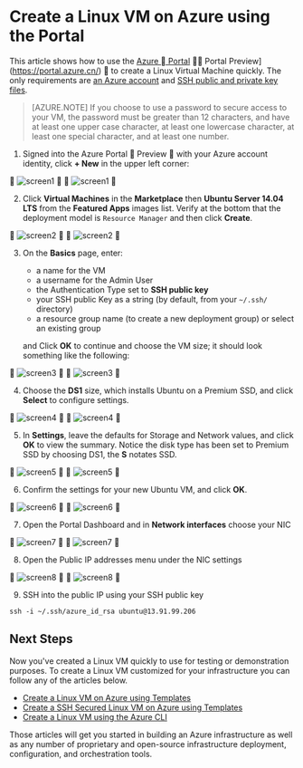 <properties
    pageTitle="Create a Linux VM using the Azure Portal | Azure"
    description="Create a Linux VM using the Azure Portal."
    services="virtual-machines-linux"
    documentationCenter=""
    authors="vlivech"
    manager="timlt"
    editor=""
    tags="azure-resource-manager"
/>

<tags
	ms.service="virtual-machines-linux"
	ms.date="04/29/2016"
	wacn.date=""/>

# Create a Linux VM on Azure using the Portal

This article shows how to use the [Azure  Portal](https://portal.azure.cn/)  Portal Preview](https://portal.azure.cn/)  to create a Linux Virtual Machine quickly. The only requirements are [an Azure account](/pricing/1rmb-trial/) and [SSH public and private key files](/documentation/articles/virtual-machines-linux-mac-create-ssh-keys/).

> [AZURE.NOTE] If you choose to use a password to secure access to your VM, the password must be greater than 12 characters, and have at least one upper case character, at least one lowercase character, at least one special character, and at least one number. 


1. Signed into the Azure Portal  Preview  with your Azure account identity, click **+ New** in the upper left corner:


    ![screen1](../media/virtual-machines-linux-quick-create-portal/screen1.png)


    ![screen1](./media/virtual-machines-linux-quick-create-portal/screen1.png)


2. Click **Virtual Machines** in the **Marketplace** then **Ubuntu Server 14.04 LTS** from the **Featured Apps** images list.  Verify at the bottom that the deployment model is `Resource Manager` and then click **Create**.


    ![screen2](../media/virtual-machines-linux-quick-create-portal/screen2.png)


    ![screen2](./media/virtual-machines-linux-quick-create-portal/screen2.png)


3. On the **Basics** page, enter:
    - a name for the VM
    - a username for the Admin User
    - the Authentication Type set to **SSH public key**
    - your SSH public Key as a string (by default, from your `~/.ssh/` directory)
    - a resource group name (to create a new deployment group) or select an existing group

    and Click **OK** to continue and choose the VM size; it should look something like the following:


    ![screen3](../media/virtual-machines-linux-quick-create-portal/screen3.png)


    ![screen3](./media/virtual-machines-linux-quick-create-portal/screen3.png)


4. Choose the **DS1** size, which installs Ubuntu on a Premium SSD, and click **Select** to configure settings.


    ![screen4](../media/virtual-machines-linux-quick-create-portal/screen4.png)


    ![screen4](./media/virtual-machines-linux-quick-create-portal/screen4.png)


5. In **Settings**, leave the defaults for Storage and Network values, and click **OK** to view the summary.  Notice the disk type has been set to Premium SSD by choosing DS1, the **S** notates SSD.


    ![screen5](../media/virtual-machines-linux-quick-create-portal/screen5.png)


    ![screen5](./media/virtual-machines-linux-quick-create-portal/screen5.png)


6. Confirm the settings for your new Ubuntu VM, and click **OK**.


    ![screen6](../media/virtual-machines-linux-quick-create-portal/screen6.png)


    ![screen6](./media/virtual-machines-linux-quick-create-portal/screen6.png)


7. Open the Portal Dashboard and in **Network interfaces** choose your NIC


    ![screen7](../media/virtual-machines-linux-quick-create-portal/screen7.png)


    ![screen7](./media/virtual-machines-linux-quick-create-portal/screen7.png)


8. Open the Public IP addresses menu under the NIC settings


    ![screen8](../media/virtual-machines-linux-quick-create-portal/screen8.png)


    ![screen8](./media/virtual-machines-linux-quick-create-portal/screen8.png)


9. SSH into the public IP using your SSH public key

```
ssh -i ~/.ssh/azure_id_rsa ubuntu@13.91.99.206
```

## Next Steps

Now you've created a Linux VM quickly to use for testing or demonstration purposes. To create a Linux VM customized for your infrastructure you can follow any of the articles below.

- [Create a Linux VM on Azure using Templates](/documentation/articles/virtual-machines-linux-cli-deploy-templates/)
- [Create a SSH Secured Linux VM on Azure using Templates](/documentation/articles/virtual-machines-linux-create-ssh-secured-vm-from-template/)
- [Create a Linux VM using the Azure CLI](/documentation/articles/virtual-machines-linux-create-cli-complete/)

Those articles will get you started in building an Azure infrastructure as well as any number of proprietary and open-source infrastructure deployment, configuration, and orchestration tools.

